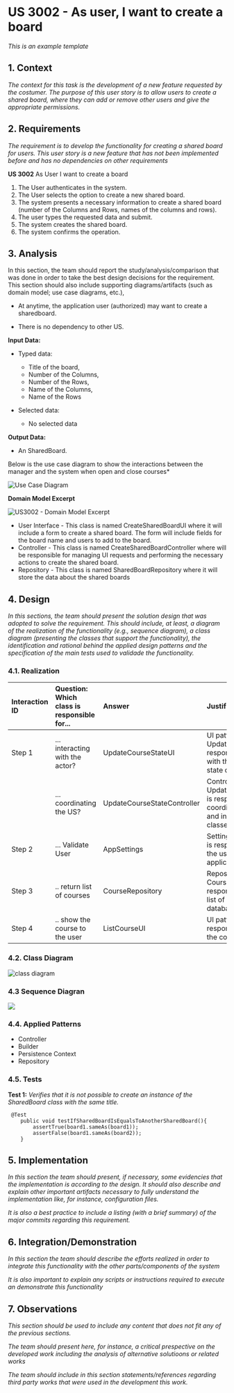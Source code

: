 # US 3002 - As user, I want to create a board

*This is an example template*

## 1. Context

*The context for this task is the development of a new feature requested by the costumer. The purpose of this user story is to allow users to create a shared board, where they can add or remove other users and give the appropriate permissions.*

## 2. Requirements

*The requirement is to develop the functionality for creating a shared board for users. This user story is a new feature that has not been implemented before and has no dependencies on other requirements*

**US 3002** As User I want to create a board
1. The User authenticates in the system.
2. The User selects the option to create a new shared board.
3. The system presents a necessary information to create a shared board (number of the Columns and Rows, names of the columns and rows).
4. The user types the requested data and submit.
5. The system creates the shared board.
6. The system confirms the operation.


## 3. Analysis

In this section, the team should report the study/analysis/comparison that was done in order to take the best design decisions for the requirement. This section should also include supporting diagrams/artifacts (such as domain model; use case diagrams, etc.),

- At anytime, the application user (authorized) may want to create a sharedboard.

- There is no dependency to other US.

**Input Data:**

* Typed data:
    * Title of the board,
    * Number of the Columns,
    * Number of the Rows,
    * Name of the Columns,
    * Name of the Rows


* Selected data:
    * No selected data

**Output Data:**

* An SharedBoard.

Below is the use case diagram to show the interactions between the manager and the system when open and close courses*

![Use Case Diagram](Use_Case_Diagram.svg)


**Domain Model Excerpt**

![](DM_sharedBoard.png "US3002 - Domain Model Excerpt")


* User Interface - This class is named CreateSharedBoardUI where it will include a form to create a shared board. The form will include fields for the board name and users to add to the board.
* Controller     - This class is named CreateSharedBoardController where will be responsible for managing UI requests and performing the necessary actions to create the shared board.
* Repository     - This class is named SharedBoardRepository where it will store the data about the shared boards


## 4. Design

*In this sections, the team should present the solution design that was adopted to solve the requirement. This should include, at least, a diagram of the realization of the functionality (e.g., sequence diagram), a class diagram (presenting the classes that support the functionality), the identification and rational behind the applied design patterns and the specification of the main tests used to validade the functionality.*

### 4.1. Realization


| Interaction ID | Question: Which class is responsible for... | Answer                      | Justification (with patterns)                                                                                                |
|:---------------|:--------------------------------------------|:----------------------------|:-----------------------------------------------------------------------------------------------------------------------------|
| Step 1         | ... interacting with the actor?             | UpdateCourseStateUI         | UI pattern: UpdateCourseState is responsible for interacting with the actor to update the state of courses.                  |
|                | ... coordinating the US?                    | UpdateCourseStateController | Controller pattern: UpdateCourseStateController is responsible for coordinating the use case and invoking necessary classes. |
| Step 2         | ... Validate User                           | AppSettings                 | Settings pattern: AppSettings is responsible for validating if the user is valid based on application settings.              |
| Step 3         | .. return list of courses                   | CourseRepository            | Repository pattern: CourseRepository is responsible for retrieving the list of courses from the database.                    |
| Step 4         | .. show the course to the user              | ListCourseUI                | UI pattern: ListCourseUI is responsible for presenting the courses to the user.                                              |


### 4.2. Class Diagram

![class diagram](Class_Diagram.svg "A Class Diagram")

### 4.3 Sequence Diagran
![](Sequence_Diagram.svg)


### 4.4. Applied Patterns
  - Controller
  - Builder
  - Persistence Context
  - Repository

### 4.5. Tests

**Test 1:** *Verifies that it is not possible to create an instance of the SharedBoard class with the same title.*

```
 @Test
    public void testIfSharedBoardIsEqualsToAnotherSharedBoard(){
        assertTrue(board1.sameAs(board1));
        assertFalse(board1.sameAs(board2));
    }
````


## 5. Implementation

*In this section the team should present, if necessary, some evidencies that the implementation is according to the design. It should also describe and explain other important artifacts necessary to fully understand the implementation like, for instance, configuration files.*

*It is also a best practice to include a listing (with a brief summary) of the major commits regarding this requirement.*

## 6. Integration/Demonstration

*In this section the team should describe the efforts realized in order to integrate this functionality with the other parts/components of the system*

*It is also important to explain any scripts or instructions required to execute an demonstrate this functionality*

## 7. Observations

*This section should be used to include any content that does not fit any of the previous sections.*

*The team should present here, for instance, a critical prespective on the developed work including the analysis of alternative solutioons or related works*

*The team should include in this section statements/references regarding third party works that were used in the development this work.*